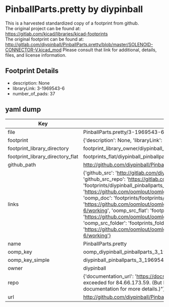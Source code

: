 # PinballParts.pretty by diypinball  
This is a harvested standardized copy of a footprint from github.  
The original project can be found at:  
https://gitlab.com/kicad/libraries/kicad-footprints  
The original footprint can be found at:
http://gitlab.com/diypinball/PinballParts.pretty/blob/master/SOLENOID-CONNECTOR-V.kicad_mod
Please consult that link for additional, details, files, and license information.  
## Footprint Details
* description: None  
* libraryLink: 3-1969543-6  
* number_of_pads: 37  
## yaml dump  
| Key | Value |  
| --- | --- |  
| file | PinballParts.pretty/3-1969543-6.kicad_mod |  
| footprint | {'description': None, 'libraryLink': '3-1969543-6', 'number_of_pads': 37} |  
| footprint_library_directory | footprint_library_owner/diypinball_PinballParts.pretty |  
| footprint_library_directory_flat | footprints_flat/diypinball_pinballparts_3_1969543_6/working |  
| github_path | http://github.com/diypinball/PinballParts.pretty/blob/master/3-1969543-6.kicad_mod |  
| links | {'github_src': 'http://gitlab.com/diypinball/PinballParts.pretty/blob/master/SOLENOID-CONNECTOR-V.kicad_mod', 'github_src_repo': 'https://gitlab.com/kicad/libraries/kicad-footprints', 'oomp_bot': 'footprints/diypinball_pinballparts_3_1969543_6/working', 'oomp_bot_github': 'https://github.com/oomlout/oomlout_oomp_footprint_bot/tree/main/footprints/diypinball_pinballparts_3_1969543_6/working', 'oomp_doc': 'footprints/footprints/diypinball/PinballParts/3-1969543-6/working/', 'oomp_doc_github': 'https://github.com/oomlout/oomlout_oomp_footprint_doc/tree/main/footprints/footprints/diypinball/PinballParts/3-1969543-6/working', 'oomp_src_flat': 'footprints_flat/footprints_flat/diypinball_pinballparts_3_1969543_6/working', 'oomp_src_flat_github': 'https://github.com/oomlout/oomlout_oomp_footprint_src/tree/main/footprints_flat/diypinball_pinballparts_3_1969543_6/working', 'oomp_src_folder': 'footprints_folder/footprints_folder/diypinball/PinballParts/3-1969543-6/working', 'oomp_src_folder_github': 'https://github.com/oomlout/oomlout_oomp_footprint_src/tree/main/footprints_folder/diypinball/PinballParts/3-1969543-6/working'} |  
| name | PinballParts.pretty |  
| oomp_key | oomp_diypinball_pinballparts_3_1969543_6 |  
| oomp_key_simple | diypinball_pinballparts_3_1969543_6 |  
| owner | diypinball |  
| repo | {'documentation_url': 'https://docs.github.com/rest/overview/resources-in-the-rest-api#rate-limiting', 'message': "API rate limit exceeded for 84.66.173.59. (But here's the good news: Authenticated requests get a higher rate limit. Check out the documentation for more details.)"} |  
| url | http://github.com/diypinball/PinballParts.pretty |  

